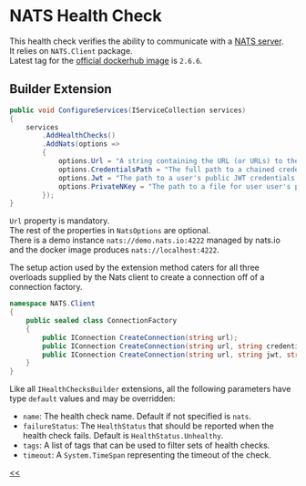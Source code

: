 # NATS Health Check

This health check verifies the ability to communicate with a [NATS server](https://nats.io/about/). \
It relies on `NATS.Client` package. \
Latest tag for the [official dockerhub image](https://hub.docker.com/_/nats/) is `2.6.6`.

## Builder Extension

```csharp
public void ConfigureServices(IServiceCollection services)
{
    services
        .AddHealthChecks()
        .AddNats(options =>
        {
            options.Url = "A string containing the URL (or URLs) to the NATS Server.";
            options.CredentialsPath = "The full path to a chained credentials file.";
            options.Jwt = "The path to a user's public JWT credentials.";
            options.PrivateNKey = "The path to a file for user user's private Nkey seed.";
        });
}
```

`Url` property is mandatory. \
The rest of the properties in `NatsOptions` are optional. \
There is a demo instance `nats://demo.nats.io:4222` managed by nats.io and the docker image produces `nats://localhost:4222`.

The setup action used by the extension method caters for all three overloads supplied by the Nats client to create a connection off of a connection factory.

```csharp
namespace NATS.Client
{
    public sealed class ConnectionFactory
    {
        public IConnection CreateConnection(string url);
        public IConnection CreateConnection(string url, string credentialsPath);
        public IConnection CreateConnection(string url, string jwt, string privateNkey);
    }
}
```

Like all `IHealthChecksBuilder` extensions, all the following parameters have type `default` values and may be overridden:

- `name`: The health check name. Default if not specified is `nats`.
- `failureStatus`: The `HealthStatus` that should be reported when the health check fails. Default is `HealthStatus.Unhealthy`.
- `tags`: A list of tags that can be used to filter sets of health checks.
- `timeout`: A `System.TimeSpan` representing the timeout of the check.

[<<](../../README.md)